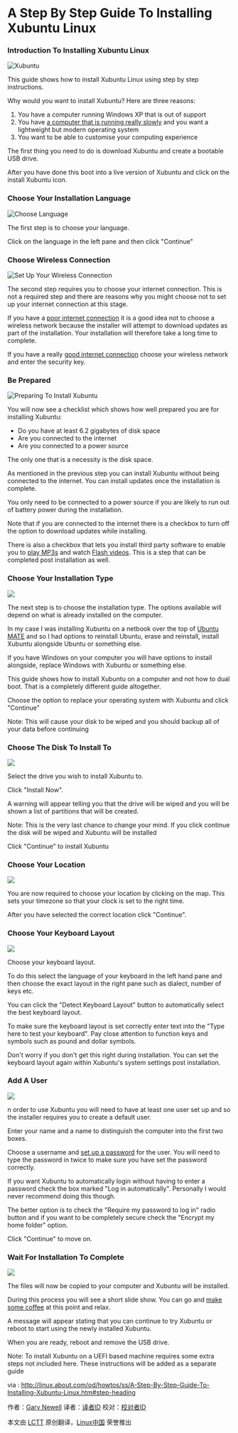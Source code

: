 A Step By Step Guide To Installing Xubuntu Linux
================================================================

### Introduction To Installing Xubuntu Linux ###

![Xubuntu](http://f.tqn.com/y/linux/1/S/J/J/1/fulldesktop.png)

This guide shows how to install Xubuntu Linux using step by step instructions.

Why would you want to install Xubuntu? Here are three reasons:

1. You have a computer running Windows XP that is out of support
2. You have [a computer that is running really slowly][1] and you want a lightweight but modern operating system
3. You want to be able to customise your computing experience 

The first thing you need to do is download Xubuntu and create a bootable USB drive.

After you have done this boot into a live version of Xubuntu and click on the install Xubuntu icon.

### Choose Your Installation Language ###

![Choose Language](http://f.tqn.com/y/linux/1/S/K/J/1/xubuntuinstall1.png)

The first step is to choose your language.

Click on the language in the left pane and then click "Continue"

### Choose Wireless Connection ###

![Set Up Your Wireless Connection](http://f.tqn.com/y/linux/1/S/L/J/1/xubuntuinstall2.png)

The second step requires you to choose your internet connection. This is not a required step and there are reasons why you might choose not to set up your internet connection at this stage.

If you have a [poor internet connection][3] it is a good idea not to choose a wireless network because the installer will attempt to download updates as part of the installation. Your installation will therefore take a long time to complete.

If you have a really [good internet connection][4] choose your wireless network and enter the security key. 

### Be Prepared ###

![Preparing To Install Xubuntu](http://f.tqn.com/y/linux/1/S/M/J/1/xubuntuinstall3.png)

You will now see a checklist which shows how well prepared you are for installing Xubuntu:

- Do you have at least 6.2 gigabytes of disk space
- Are you connected to the internet
- Are you connected to a power source

The only one that is a necessity is the disk space.

As mentioned in the previous step you can install Xubuntu without being connected to the internet. You can install updates once the installation is complete.

You only need to be connected to a power source if you are likely to run out of battery power during the installation.

Note that if you are connected to the internet there is a checkbox to turn off the option to download updates while installing.

There is also a checkbox that lets you install third party software to enable you to [play MP3s][5] and watch [Flash videos][6]. This is a step that can be completed post installation as well.

### Choose Your Installation Type ###

![](http://f.tqn.com/y/linux/1/S/N/J/1/xubuntuinstall4.png)

The next step is to choose the installation type. The options available will depend on what is already installed on the computer.

In my case I was installing Xubuntu on a netbook over the top of [Ubuntu MATE][7] and so I had options to reinstall Ubuntu, erase and reinstall, install Xubuntu alongside Ubuntu or something else.

If you have Windows on your computer you will have options to install alongside, replace Windows with Xubuntu or something else.

This guide shows how to install Xubuntu on a computer and not how to dual boot. That is a completely different guide altogether.

Choose the option to replace your operating system with Xubuntu and click "Continue"

Note: This will cause your disk to be wiped and you should backup all of your data before continuing

### Choose The Disk To Install To ###

![](http://f.tqn.com/y/linux/1/S/O/J/1/xubuntuinstall5.png)

Select the drive you wish to install Xubuntu to.

Click "Install Now".

A warning will appear telling you that the drive will be wiped and you will be shown a list of partitions that will be created.

Note: This is the very last chance to change your mind. If you click continue the disk will be wiped and Xubuntu will be installed

Click "Continue" to install Xubuntu

### Choose Your Location ###

![](http://f.tqn.com/y/linux/1/S/P/J/1/xubuntuinstall7.png)

You are now required to choose your location by clicking on the map. This sets your timezone so that your clock is set to the right time.

After you have selected the correct location click "Continue".

### Choose Your Keyboard Layout ###

![](http://f.tqn.com/y/linux/1/S/Q/J/1/xubuntuinstall8.png)

Choose your keyboard layout.

To do this select the language of your keyboard in the left hand pane and then choose the exact layout in the right pane such as dialect, number of keys etc.

You can click the "Detect Keyboard Layout" button to automatically select the best keyboard layout.

To make sure the keyboard layout is set correctly enter text into the "Type here to test your keyboard". Pay close attention to function keys and symbols such as pound and dollar symbols.

Don't worry if you don't get this right during installation. You can set the keyboard layout again within Xubuntu's system settings post installation.

### Add A User ###

![](http://f.tqn.com/y/linux/1/S/R/J/1/xubuntuinstall9.png)

n order to use Xubuntu you will need to have at least one user set up and so the installer requires you to create a default user.

Enter your name and a name to distinguish the computer into the first two boxes.

Choose a username and [set up a password][8] for the user. You will need to type the password in twice to make sure you have set the password correctly.

If you want Xubuntu to automatically login without having to enter a password check the box marked "Log in automatically". Personally I would never recommend doing this though. 

The better option is to check the "Require my password to log in" radio button and if you want to be completely secure check the "Encrypt my home folder" option.

Click "Continue" to move on.

### Wait For Installation To Complete ###

![](http://f.tqn.com/y/linux/1/S/S/J/1/xubuntuinstall10.png)

The files will now be copied to your computer and Xubuntu will be installed.

During this process you will see a short slide show. You can go and [make some coffee][9] at this point and relax.

A message will appear stating that you can continue to try Xubuntu or reboot to start using the newly installed Xubuntu.

When you are ready, reboot and remove the USB drive.

Note: To install Xubuntu on a UEFI based machine requires some extra steps not included here. These instructions will be added as a separate guide

via :  http://linux.about.com/od/howtos/ss/A-Step-By-Step-Guide-To-Installing-Xubuntu-Linux.htm#step-heading

作者：[Gary Newell][a]
译者：[译者ID](https://github.com/译者ID)
校对：[校对者ID](https://github.com/校对者ID)

本文由 [LCTT](https://github.com/LCTT/TranslateProject) 原创翻译，[Linux中国](http://linux.cn/) 荣誉推出

[a]:http://linux.about.com/bio/Gary-Newell-132058.htm
[1]:http://windows.about.com/od/maintainandfix/a/8ways2speedup.htm
[2]:http://linux.about.com/od/howtos/ss/How-To-Create-A-Persistent-Bootable-Xubuntu-Linux-USB-Drive.htm
[3]:http://netforbeginners.about.com/od/basicinternethardware/f/Why-Internet-Connections-Can-Be-Slow.htm
[4]:http://netforbeginners.about.com/b/2011/09/07/test-your-internet-connection-speed-here.htm
[5]:http://mp3.about.com/od/freebies/tp/freemusictp.htm
[6]:http://animation.about.com/od/2danimationtutorials/ss/2d_fla_lesson1.htm
[7]:http://www.everydaylinuxuser.com/2014/11/ubuntu-mate-vs-lubuntu-on-old-netbook.html
[8]:http://netsecurity.about.com/cs/generalsecurity/a/aa112103b.htm
[9]:http://coffeetea.about.com/od/preparationandrecipes/